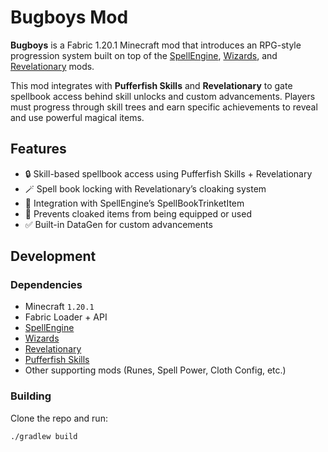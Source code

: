 # Bugboys Mod

**Bugboys** is a Fabric 1.20.1 Minecraft mod that introduces an RPG-style progression system built on top of the [SpellEngine](https://modrinth.com/mod/spell-engine), [Wizards](https://modrinth.com/mod/wizards), and [Revelationary](https://modrinth.com/mod/revelationary) mods.

This mod integrates with **Pufferfish Skills** and **Revelationary** to gate spellbook access behind skill unlocks and custom advancements. Players must progress through skill trees and earn specific achievements to reveal and use powerful magical items.

## Features

- 🔒 Skill-based spellbook access using Pufferfish Skills + Revelationary
- 🪄 Spell book locking with Revelationary’s cloaking system
- 📖 Integration with SpellEngine’s SpellBookTrinketItem
- 🚫 Prevents cloaked items from being equipped or used
- ✅ Built-in DataGen for custom advancements

## Development

### Dependencies

- Minecraft `1.20.1`
- Fabric Loader + API
- [SpellEngine](https://modrinth.com/mod/spell-engine)
- [Wizards](https://modrinth.com/mod/wizards)
- [Revelationary](https://modrinth.com/mod/revelationary)
- [Pufferfish Skills](https://modrinth.com/mod/skills)
- Other supporting mods (Runes, Spell Power, Cloth Config, etc.)

### Building

Clone the repo and run:

```bash
./gradlew build